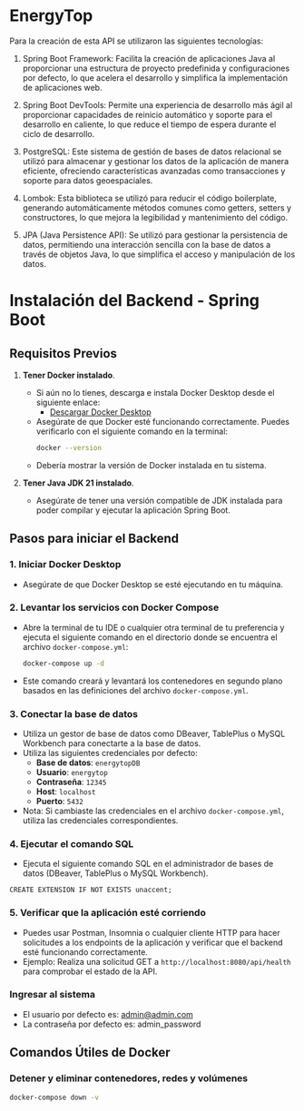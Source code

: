 # EnergyTop

Para la creación de esta API se utilizaron las siguientes tecnologías:

1. Spring Boot Framework: Facilita la creación de aplicaciones Java al proporcionar una estructura de proyecto predefinida y configuraciones por defecto, lo que acelera el desarrollo y simplifica la implementación de aplicaciones web.

2. Spring Boot DevTools: Permite una experiencia de desarrollo más ágil al proporcionar capacidades de reinicio automático y soporte para el desarrollo en caliente, lo que reduce el tiempo de espera durante el ciclo de desarrollo.

3. PostgreSQL: Este sistema de gestión de bases de datos relacional se utilizó para almacenar y gestionar los datos de la aplicación de manera eficiente, ofreciendo características avanzadas como transacciones y soporte para datos geoespaciales.

4. Lombok: Esta biblioteca se utilizó para reducir el código boilerplate, generando automáticamente métodos comunes como getters, setters y constructores, lo que mejora la legibilidad y mantenimiento del código.


5. JPA (Java Persistence API): Se utilizó para gestionar la persistencia de datos, permitiendo una interacción sencilla con la base de datos a través de objetos Java, lo que simplifica el acceso y manipulación de los datos.

# Instalación del Backend - Spring Boot

## Requisitos Previos

1. **Tener Docker instalado**.
   - Si aún no lo tienes, descarga e instala Docker Desktop desde el siguiente enlace:
     - [Descargar Docker Desktop](https://www.docker.com/products/docker-desktop/)
   - Asegúrate de que Docker esté funcionando correctamente. Puedes verificarlo con el siguiente comando en la terminal:
     ```bash
     docker --version
     ```
   - Debería mostrar la versión de Docker instalada en tu sistema.

2. **Tener Java JDK 21  instalado**.
   - Asegúrate de tener una versión compatible de JDK instalada para poder compilar y ejecutar la aplicación Spring Boot.


## Pasos para iniciar el Backend

### 1. Iniciar Docker Desktop
   - Asegúrate de que Docker Desktop se esté ejecutando en tu máquina.

### 2. Levantar los servicios con Docker Compose
   - Abre la terminal de tu IDE o cualquier otra terminal de tu preferencia y ejecuta el siguiente comando en el directorio donde se encuentra el archivo `docker-compose.yml`:
     ```bash
     docker-compose up -d
     ```
   - Este comando creará y levantará los contenedores en segundo plano basados en las definiciones del archivo `docker-compose.yml`.

### 3. Conectar la base de datos
   - Utiliza un gestor de base de datos como DBeaver, TablePlus o MySQL Workbench para conectarte a la base de datos.
   - Utiliza las siguientes credenciales por defecto:
     - **Base de datos**: `energytopDB`
     - **Usuario**: `energytop`
     - **Contraseña**: `12345`
     - **Host**: `localhost`
     - **Puerto**: `5432`
   - Nota: Si cambiaste las credenciales en el archivo `docker-compose.yml`, utiliza las credenciales correspondientes.

### 4. Ejecutar el comando SQL


 - Ejecuta el siguiente comando SQL en el administrador de bases de datos (DBeaver, TablePlus o MySQL Workbench).

 ```
CREATE EXTENSION IF NOT EXISTS unaccent;
 ```

### 5. Verificar que la aplicación esté corriendo
   - Puedes usar Postman, Insomnia o cualquier cliente HTTP para hacer solicitudes a los endpoints de la aplicación y verificar que el backend esté funcionando correctamente.
   - Ejemplo: Realiza una solicitud GET a `http://localhost:8080/api/health` para comprobar el estado de la API.


### Ingresar al sistema 

  - El usuario por defecto es: admin@admin.com
  - La contraseña por defecto es: admin_password

## Comandos Útiles de Docker

### Detener y eliminar contenedores, redes y volúmenes
```bash
docker-compose down -v

